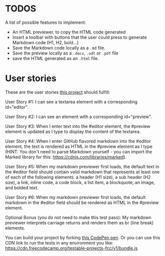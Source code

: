 # TODOS
A list of possible features to implement:
- An HTML previewer, to copy the HTML code generated
- Insert a toolbar with buttons that the user could press to generate Markdown code (H1, H2, bold...)
- Save the Markdown code locally as a `.md` file.
- Save the preview locally as a `.docx`, `.odt` or `.pdf` file
- save the HTML generated as an `.html` file.

# User stories
These are the user stories [this project](https://www.freecodecamp.org/learn/front-end-libraries/front-end-libraries-projects/build-a-markdown-previewer ) should fulfill:

User Story #1: I can see a textarea element with a corresponding id="editor".

User Story #2: I can see an element with a corresponding id="preview".

User Story #3: When I enter text into the #editor element, the #preview element is updated as I type to display the content of the textarea.

User Story #4: When I enter GitHub flavored markdown into the #editor element, the text is rendered as HTML in the #preview element as I type (HINT: You don't need to parse Markdown yourself - you can import the Marked library for this: https://cdnjs.com/libraries/marked).

User Story #5: When my markdown previewer first loads, the default text in the #editor field should contain valid markdown that represents at least one of each of the following elements: a header (H1 size), a sub header (H2 size), a link, inline code, a code block, a list item, a blockquote, an image, and bolded text.

User Story #6: When my markdown previewer first loads, the default markdown in the #editor field should be rendered as HTML in the #preview element.

Optional Bonus (you do not need to make this test pass): My markdown previewer interprets carriage returns and renders them as br (line break) elements.

You can build your project by forking [this CodePen pen](https://codepen.io/freeCodeCamp/pen/MJjpwO ). Or you can use this CDN link to run the tests in any environment you like: https://cdn.freecodecamp.org/testable-projects-fcc/v1/bundle.js